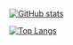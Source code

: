 [![GitHub stats](https://github-readme-stats.vercel.app/api?username=RuBisCo28&theme=vue-dark&show-icons=true&count_private=true)](https://github.com/anuraghazra/github-readme-stats)

[![Top Langs](https://github-readme-stats.vercel.app/api/top-langs/?username=RuBisCO28&layout=compact&theme=vue-dark&show-icons=true&count_private=true&hide=css,html
)](https://github.com/anuraghazra/github-readme-stats)



<!--
**RuBisCO28/RuBisCO28** is a ✨ _special_ ✨ repository because its `README.md` (this file) appears on your GitHub profile.

Here are some ideas to get you started:

- 🔭 I’m currently working on ...
- 🌱 I’m currently learning ...
- 👯 I’m looking to collaborate on ...
- 🤔 I’m looking for help with ...
- 💬 Ask me about ...
- 📫 How to reach me: ...
- 😄 Pronouns: ...
- ⚡ Fun fact: ...
-->

